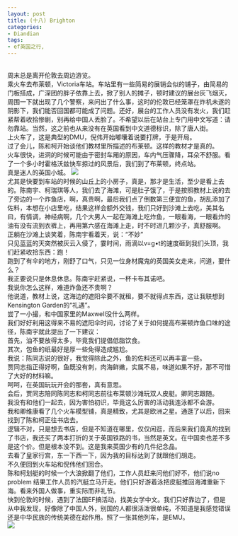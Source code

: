 ```yaml
---
layout: post
title: (十八) Brighton
categories:
- Diandian
tags:
- ef英国之行, 
---
```

<br />周末总是离开伦敦去周边游览。
<br />乘火车去布莱顿，Victoria车站。车站里有一些简易的展销会似的铺子，由简易的门板搭成，广深团的胖子依靠上去，掀了别人的摊子，顿时建议的展台灰飞烟灭，周围一下就出现了几个警察，来问出了什么事，这时的伦敦已经笼罩在炸机未遂的阴影下，我们能否回国都可能成了问题。还好，展台的工作人员没有发火，我们赶紧帮着收拾惨剧，别再给中国人丢脸了。不希望以后在站台上专门用中文写道：请勿靠站。当然，这之前也从来没有在英国看到中文道德标识，除了唐人街。
<br />上火车了，这是典型的DMU，倪伟开始嘟囔着说要打牌，于是开局。
<br />过了会儿，陈和柯开始谈他们教材里所描述的布莱顿。这样的教材才是真的。
<br />火车很快，进洞的时候可能由于密封车厢的原因，车内气压骤降，耳朵不舒服。看了一个多小时霍格沃兹快车掠过的风景后，我们到了布莱顿，终点站。
<br />真是迷人的英国小城。
<img src="http://m1.img.srcdd.com/farm5/d/2012/0627/10/BD9324297D86AE9556FA3024A76BCFE7_B500_900_500_367.PNG" />
<br />尤其是快要到车站的时候的山丘上的小房子，真是，那才是生活，至少是看上去的。陈南宇、柯瑞琪等人，我们去了海滩，可是肚子饿了，于是按照教材上说的去了旁边的一个炸鱼店，啊，真贵啊，最后我们点了倒数第三便宜的鱼，胡乱添加了佐料，本想在小店里吃，结果这样会额外交钱，我们只好到沙滩上去吃，美其名曰，有情调，神经病啊，几个大男人一起在海滩上吃炸鱼，一眼看海，一眼看炸的油有没有流到衣裤上，再用第六感在海滩上走，时不时进几颗沙子，真舒服啊。
<br />正躺在沙滩上谈笑着，陈南宇看着天，说：“不妙”
<br />只见蓝蓝的天突然被灰云入侵了，霎时间，雨滴以v=g•t的速度砸到我们头顶，我们赶紧收拾东西：跑！
<br />跑到了有伞的地方，刚舒了口气，只见一位身材魔鬼的英国美女走来，问道，要什么？
<br />我正要说只是休息休息。陈南宇赶紧说，一杯卡布其诺吧。
<br />我说你怎么这样，难道炸鱼还不贵啊？
<br />他说道，教材上说，这海边的遮阳伞要不就租，要不就得点东西，这让我联想到Kensington Garden的“礼遇”。
<br />尝了一小撮，和中国家里的Maxwell没什么两样。
<br />我们好好利用这得来不易的遮阳伞时间，讨论了关于如何提高布莱顿炸鱼口味的途径，陈南宇就此提出了一下建议：
<br />首先，油不要放得太多，毕竟我们提倡低脂饮食。
<br />其次，包鱼的纸最好是厚一些免得造成尴尬。
<br />我说：陈同志说的很好，我觉得除此之外，鱼的佐料还可以再丰富一些。
<br />贾同志指正得好啊，鱼既没有刺，肉海鲜嫩，实属不易，味道如果不好，那不可惜了大好的材料嘛。
<br />呵呵，在英国玩玩开会的那套，真有意思。
<br />会后，贾同志陪同陈同志和柯同志前往布莱顿沙滩玩双人皮艇。卿同志跟随。
<br />我没有和他们一起去，因为害怕初识，毕竟这么厉害的活动我连泳都不会游。
<br />我和卿维康看了几个火车模型铺，真是精致，尤其是欧洲之星。通逛了以后，回来找到了陈和柯正往书店去。
<br />逻辑不对，只是想去书店，但是不知道在哪里，仅仅闲逛，而后来我们竟真的找到了书店，我还买了两本打折的关于英国铁路的书，当然是英文。在中国卖也差不多是这个价。但是根本没不到。这是我来英国少有的几件纪念品。
<br />去看了皇家行宫，东一下西一下，因为我的目标达到了就跟他们胡走。
<br />不久便回到火车站和倪伟他们回合。
<br />陈和柯划艇的时候一个大浪掀翻了他们，工作人员赶来问他们好不，他们说no problem 结果工作人员的汽艇立马开走。他们只好游着泳把皮艇推回海滩重新下海。看来外国人做事，重实际而非礼节。
<br />快到伦敦的时候，遇到了法国EF搞活动，找美女学中文。我们只好靠边了，但是从中我发现，好像除了中国人外，别国的人都很活泼很单纯，不知道是我感觉错误还是中华民族的传统美德在起作用。照了一张其他列车，是EMU。
<br />
<img src="http://m2.img.srcdd.com/farm5/d/2012/0627/10/DCD31CCA20CE77498F03A25BC99F394D_B500_900_371_277.PNG" />